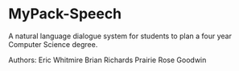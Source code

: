 MyPack-Speech
=============
A natural language dialogue system for students to plan a four year Computer Science degree.

Authors:
Eric Whitmire
Brian Richards
Prairie Rose Goodwin


